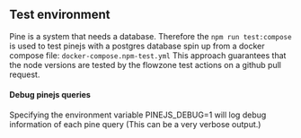 ## Test environment
Pine is a system that needs a database. 
Therefore the `npm run test:compose` is used to test pinejs with a postgres database spin up from a docker compose file: `docker-compose.npm-test.yml`
This approach guarantees that the node versions are tested by the flowzone test actions on a github pull request.

#### Debug pinejs queries
Specifying the environment variable PINEJS_DEBUG=1 will log debug information of each pine query (This can be a very verbose output.)
